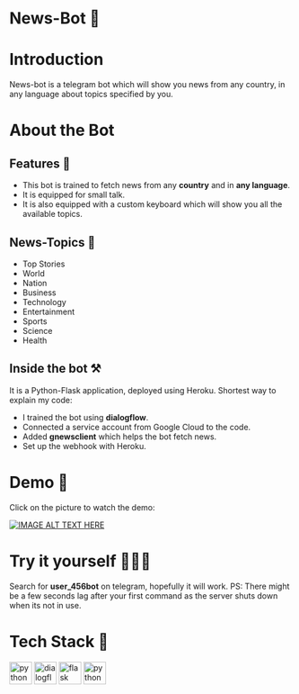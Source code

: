 # News-Bot 🤖
# Introduction 
News-bot is a telegram bot which will show you news from any country, in any language about topics specified by you.
# About the Bot
## Features 📰
* This bot is trained to fetch news from any **country** and in **any language**.
* It is equipped for small talk.
* It is also equipped with a custom keyboard which will show you all the available topics.
## News-Topics 📕
* Top Stories
* World
* Nation
* Business
* Technology
* Entertainment
* Sports
* Science
* Health
## Inside the bot ⚒
It is a Python-Flask application, deployed using Heroku. 
Shortest way to explain my code:
* I trained the bot using **dialogflow**.
* Connected a service account from Google Cloud to the code.
* Added **gnewsclient** which helps the bot fetch news.
* Set up the webhook with Heroku.
# Demo 🎥
Click on the picture to watch the demo:

[![IMAGE ALT TEXT HERE](https://img.youtube.com/vi/tq9lXJCJki0/0.jpg)](https://www.youtube.com/watch?v=tq9lXJCJki0)
# Try it yourself 🏃🏾‍♀️
Search for **user_456bot** on telegram, hopefully it will work. 
PS: There might be a few seconds lag after your first command as the server shuts down when its not in use.
# Tech Stack 👾

<a href="https://python.org/" title="python"><img src="https://github.com/get-icon/geticon/raw/master/icons/python.svg" alt="python" width="40px" height="40px"></a>
<a href="https://dialogflow.org/" title="python"><img src="https://github.com/get-icon/geticon/raw/master/icons/dialogflow.svg" alt="dialogflow" width="40px" height="40px"></a>
<a href="https://flask.org/" title="python"><img src="https://github.com/get-icon/geticon/raw/master/icons/flask.svg" alt="flask" width="40px" height="40px"></a>
<a href="https://heroku.org/" title="heroku"><img src="https://github.com/get-icon/geticon/raw/master/icons/heroku.svg" alt="python" width="40px" height="40px"></a>


